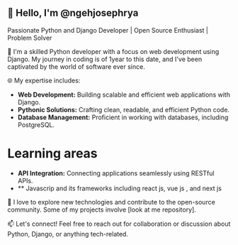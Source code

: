 
## 👋 Hello, I'm @ngehjosephrya

Passionate Python and Django Developer | Open Source Enthusiast | Problem Solver

🚀 I'm a skilled Python developer with a focus on web development using Django. My journey in coding is of 1year to this date, and I've been captivated by the world of software ever since.

🌐 My expertise includes:
- **Web Development:** Building scalable and efficient web applications with Django.
- **Pythonic Solutions:** Crafting clean, readable, and efficient Python code.
- **Database Management:** Proficient in working with databases, including PostgreSQL.

# Learning areas 
- **API Integration:** Connecting applications seamlessly using RESTful APIs.
- ** Javascrip and its frameworks including react js, vue js , and next js

🔧 I love to explore new technologies and contribute to the open-source community. Some of my projects involve [look at me repository].

📫 Let's connect! Feel free to reach out for collaboration or discussion about Python, Django, or anything tech-related.

<!---
ngehjosephrya/ngehjosephrya is a ✨ special ✨ repository because its `README.md` (this file) appears on your GitHub profile.
You can click the Preview link to take a look at your changes.
--->
